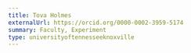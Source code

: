 ```yaml
---
title: Tova Holmes
externalUrl: https://orcid.org/0000-0002-3959-5174
summary: Faculty, Experiment
type: universityoftennesseeknoxville
---
```

